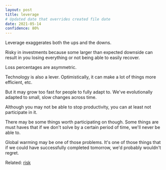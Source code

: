```yaml
---
layout: post
title: leverage
# Updated date that overrides created file date
date: 2021-05-14
confidence: 80%
---
```


Leverage exaggerates both the ups and the downs. 

Risky in investments because 
some larger than expected downside
can result in you losing everything
or not being able to easily recover. 

Loss percentages are asymmetric.

Technology is also a lever. 
Optimistically, 
it can make a lot of things
more efficient, etc.

But it may grow too fast
for people to fully adapt to. 
We've evolutionally adapted to 
small, slow changes across time. 

Although you may not be able to stop productivity, 
you can at least not participate in it. 

There may be some things worth participating on though. 
Some things are must haves that if we don't solve 
by a certain period of time, we'll never be able to. 

Global warming may be one of those problems. 
It's one of those things that if we could have successfully completed tomorrow, 
we'd probably wouldn't regret. 

Related: [risk](/risk)
